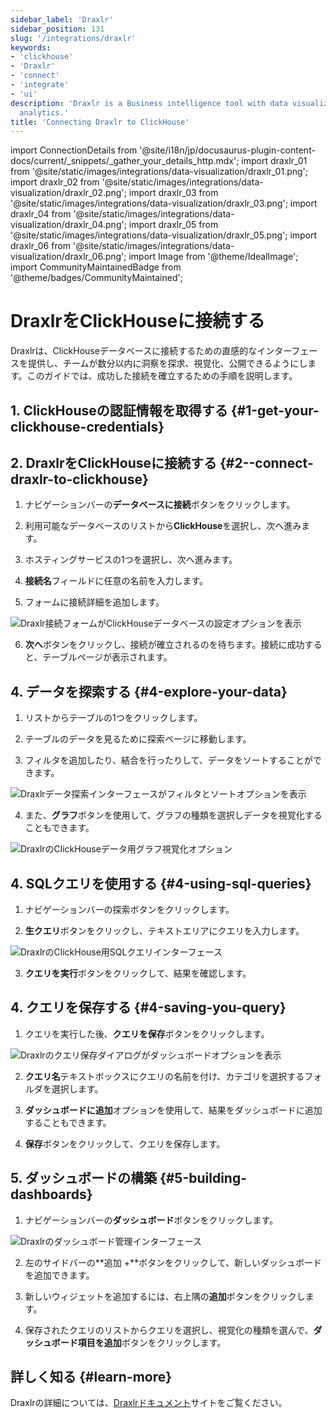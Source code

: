 ```yaml
---
sidebar_label: 'Draxlr'
sidebar_position: 131
slug: '/integrations/draxlr'
keywords:
- 'clickhouse'
- 'Draxlr'
- 'connect'
- 'integrate'
- 'ui'
description: 'Draxlr is a Business intelligence tool with data visualization and
  analytics.'
title: 'Connecting Draxlr to ClickHouse'
---
```


import ConnectionDetails from '@site/i18n/jp/docusaurus-plugin-content-docs/current/_snippets/_gather_your_details_http.mdx';
import draxlr_01 from '@site/static/images/integrations/data-visualization/draxlr_01.png';
import draxlr_02 from '@site/static/images/integrations/data-visualization/draxlr_02.png';
import draxlr_03 from '@site/static/images/integrations/data-visualization/draxlr_03.png';
import draxlr_04 from '@site/static/images/integrations/data-visualization/draxlr_04.png';
import draxlr_05 from '@site/static/images/integrations/data-visualization/draxlr_05.png';
import draxlr_06 from '@site/static/images/integrations/data-visualization/draxlr_06.png';
import Image from '@theme/IdealImage';
import CommunityMaintainedBadge from '@theme/badges/CommunityMaintained';


# DraxlrをClickHouseに接続する

<CommunityMaintainedBadge/>

Draxlrは、ClickHouseデータベースに接続するための直感的なインターフェースを提供し、チームが数分以内に洞察を探求、視覚化、公開できるようにします。このガイドでは、成功した接続を確立するための手順を説明します。


## 1. ClickHouseの認証情報を取得する {#1-get-your-clickhouse-credentials}
<ConnectionDetails />

## 2. DraxlrをClickHouseに接続する {#2--connect-draxlr-to-clickhouse}

1. ナビゲーションバーの**データベースに接続**ボタンをクリックします。

2. 利用可能なデータベースのリストから**ClickHouse**を選択し、次へ進みます。

3. ホスティングサービスの1つを選択し、次へ進みます。

4. **接続名**フィールドに任意の名前を入力します。

5. フォームに接続詳細を追加します。

  <Image size="md" img={draxlr_01} alt="Draxlr接続フォームがClickHouseデータベースの設定オプションを表示" border />

6. **次へ**ボタンをクリックし、接続が確立されるのを待ちます。接続に成功すると、テーブルページが表示されます。

## 4. データを探索する {#4-explore-your-data}

1. リストからテーブルの1つをクリックします。

2. テーブルのデータを見るために探索ページに移動します。

3. フィルタを追加したり、結合を行ったりして、データをソートすることができます。

  <Image size="md" img={draxlr_02} alt="Draxlrデータ探索インターフェースがフィルタとソートオプションを表示" border />

4. また、**グラフ**ボタンを使用して、グラフの種類を選択しデータを視覚化することもできます。

  <Image size="md" img={draxlr_05} alt="DraxlrのClickHouseデータ用グラフ視覚化オプション" border />


## 4. SQLクエリを使用する {#4-using-sql-queries}

1. ナビゲーションバーの探索ボタンをクリックします。

2. **生クエリ**ボタンをクリックし、テキストエリアにクエリを入力します。

  <Image size="md" img={draxlr_03} alt="DraxlrのClickHouse用SQLクエリインターフェース" border />

3. **クエリを実行**ボタンをクリックして、結果を確認します。


## 4. クエリを保存する {#4-saving-you-query}

1. クエリを実行した後、**クエリを保存**ボタンをクリックします。

  <Image size="md" img={draxlr_04} alt="Draxlrのクエリ保存ダイアログがダッシュボードオプションを表示" border />

2. **クエリ名**テキストボックスにクエリの名前を付け、カテゴリを選択するフォルダを選択します。

3. **ダッシュボードに追加**オプションを使用して、結果をダッシュボードに追加することもできます。

4. **保存**ボタンをクリックして、クエリを保存します。


## 5. ダッシュボードの構築 {#5-building-dashboards}

1. ナビゲーションバーの**ダッシュボード**ボタンをクリックします。

  <Image size="md" img={draxlr_06} alt="Draxlrのダッシュボード管理インターフェース" border />

2. 左のサイドバーの**追加 +**ボタンをクリックして、新しいダッシュボードを追加できます。

3. 新しいウィジェットを追加するには、右上隅の**追加**ボタンをクリックします。

4. 保存されたクエリのリストからクエリを選択し、視覚化の種類を選んで、**ダッシュボード項目を追加**ボタンをクリックします。

## 詳しく知る {#learn-more}
Draxlrの詳細については、[Draxlrドキュメント](https://draxlr.notion.site/draxlr/Draxlr-Docs-d228b23383f64d00a70836ff9643a928)サイトをご覧ください。
